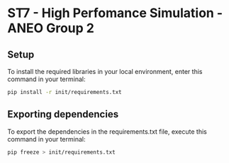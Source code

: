# ST7 - High Perfomance Simulation - ANEO Group 2

## Setup

To install the required libraries in your local environment, enter this command in your terminal:
```bash
pip install -r init/requirements.txt
```

## Exporting dependencies

To export the dependencies in the requirements.txt file, execute this command in your terminal:
```bash
pip freeze > init/requirements.txt
```